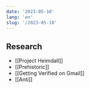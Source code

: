 ```yaml
---
date: '2023-05-10'
lang: 'en'
slug: '/2023-05-10'
---
```


## Research

- [[Project Heimdall]]
- [[Prehistoric]]
- [[Getting Verified on Gmail]]
- [[Anti]]
